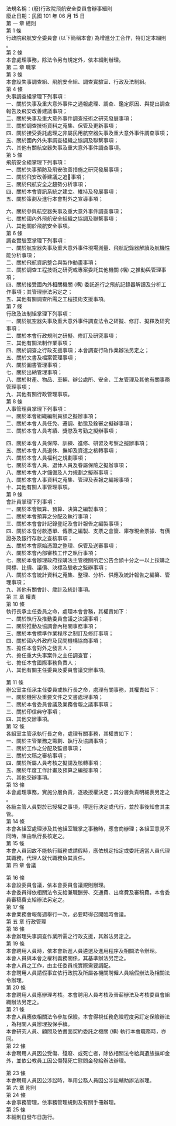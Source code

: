 法規名稱：(廢)行政院飛航安全委員會辦事細則  
廢止日期：民國 101 年 06 月 15 日  
第 一 章 總則  
第 1 條  
行政院飛航安全委員會 (以下簡稱本會) 為增進分工合作，特訂定本細則  
。  
第 2 條  
本會處理事務，除法令另有規定外，依本細則辦理。  
第 二 章 職掌  
第 3 條  
本會設失事調查組、飛航安全組、調查實驗室、行政及法制組。  
第 4 條  
失事調查組掌理下列事項：  
一、關於失事及重大意外事件之通報處理、調查、鑑定原因、與提出調查  
報告及飛安改善建議事項；  
二、關於失事及重大意外事件調查技術之研究發展事項；  
三、關於調查技術資料之蒐集、保管及更新事項；  
四、關於接受委託處理之非屬民用航空器失事及重大意外事件調查事項；  
五、關於國內外失事調查組織之協調及聯繫事項；  
六、其他有關航空器失事及重大意外事件調查事項。  
第 5 條  
飛航安全組掌理下列事項：  
一、關於失事預防及飛安改善措施之研究發展事項；  
二、關於飛安改善建議之追￿事項；  
三、關於飛航安全之趨勢分析事項；  
四、關於本會資訊系統之建立、維持及發展事項；  
五、關於策劃及進行本會對外之宣導事項；  


六、關於參與航空器失事及重大意外事件調查事項；  
七、關於國內外飛航安全組織之協調及聯繫事項；  
八、其他關於飛航安全事項。  
第 6 條  
調查實驗室掌理下列事項：  
一、關於航空器失事及重大意外事件現場測量、飛航記錄器解讀及航機性  
能分析事項；  
二、關於飛航資訊整合與製作動畫事項；  
三、關於調查工程技術之研究或專案委託其他機關 (構) 之推動與管理事  
項；  
四、關於接受國內外相關機關 (構) 委託進行之飛航記錄器解讀及分析工  
作事項；其管理辦法另定之；  
五、其他有關調查所需之工程技術支援事項。  
第 7 條  
行政及法制組掌理下列事項：  
一、關於航空器失事及重大意外事件調查法令之研擬、修訂、擬釋及研究  
事項；  
二、關於本會行政規則之研擬、修訂及研究事項；  
三、其他有關法制作業事項；  
四、關於調查之行政支援事項；本會調查行政作業辦法另定之；  
五、關於文書及檔案管理事項；  
六、關於圖書管理事項；  
七、關於出納管理事項；  
八、關於財產、物品、車輛、辦公處所、安全、工友管理及其他有關事務  
管理事項；  
九、其他有關行政管理事項。  
第 8 條  
人事管理員掌理下列事項：  
一、關於本會組織編制員額之擬辦事項；  
二、關於本會人員任免、遷調、動態及銓審之擬辦事項；  
三、關於本會人員考績、獎懲及考勤之擬辦事項；  


四、關於本會人員保障、訓練、進修、研習及考察之擬辦事項；  
五、關於本會人員退休、撫卹及資遣之核轉事項；  
六、關於本會人員福利之規劃事項；  
七、關於本會人員、退休人員及眷屬保險之擬辦事項；  
八、關於本會人才儲備及人力規劃之擬辦事項；  
九、關於本會人事資料之蒐集、管理及表報之編報事項；  
十、其他有關人事管理事項。  
第 9 條  
會計員掌理下列事項：  
一、關於本會概算、預算、決算之編製事項；  
二、關於本會預算之分配及執行事項；  
三、關於本會會計記錄登記及會計報告之編製事項；  
四、關於本會付款憑單、傳票之編製、支票之會簽、庫存現金票據、有價  
證券及銀行存款之查核事項；  
五、關於本會原始憑證之整理、保管及送審事項；  
六、關於本會內部審核工作之執行事項；  
七、關於本會辦理政府採購法主管機關所定公告金額十分之一以上採購之  
開標、比價、議價、決標及驗收之監辦事項；  
八、關於本會統計資料之蒐集、整理、分析、供應及統計報告之編纂、管  
理事項；  
九、其他有關會計、歲計及統計事項。  
第 三 章 權責  
第 10 條  
執行長承主任委員之命，處理本會會務，其權責如下：  
一、關於執行及推動委員會議之決議事項；  
二、關於推動及協調會內相關事務事項；  
三、關於本會標準作業程序之制訂及修訂事項；  
四、關於國內外政府及民間機構協商事項；  
五、擔任本會對外之發言人；  
六、擔任重大失事案件之主任調查官；  
七、擔任本會國際事務負責人；  
八、其他有關主任委員及委員會議交辦事項。  


第 11 條  
辦公室主任承主任委員或執行長之命，處理有關事務，其權責如下：  
一、關於機密及重要文件之文書處理事項；  
二、關於本會委員會議及業務會報之議事事項；  
三、關於印信典守事項；  
四、其他交辦事項。  
第 12 條  
各組室主管承執行長之命，處理有關事務，其權責如下：  
一、關於主管業務之籌劃、執行及協調事項；  
二、關於工作之分配及監督事項；  
三、關於文稿之審核事項；  
四、關於所屬人員考核之擬請及核轉事項；  
五、關於年度工作計畫及預算之編擬事項；  
六、其他交辦事項。  
第 13 條  
本會處理事務，實施分層負責，逐級授權決定；其分層負責明細表另定之  
。  
各級主管人員對於已授權之事項，得逕行決定或代行，並於事後知會其主  
管。  
第 14 條  
本會各組室處理涉及其他組室職掌之事務時，應會商辦理；各組室意見不  
同時，陳由執行長核定之。  
第 15 條  
本會人員因故不能執行職務或請假時，應依規定指定或委託適當人員代理  
其職務，代理人就代職務負其責任。  
第 四 章 會議  


第 16 條  
本會設委員會議，依本會委員會議規則辦理。  
本會委員得依相關法令支給兼職酬勞、交通費、出席費及審稿費。本會委  
員審稿費支給辦法另定之。  
第 17 條  
本會業務會報每週舉行一次，必要時得召開臨時會議。  
第 五 章 行政管理  
第 18 條  
本會辦理失事調查作業所需之行政支援，其辦法另定之。  
第 19 條  
本會聘用人員時，依本會新進人員遴選及進用程序及相關法令辦理。  
本會人員與本會之權利義務關係，其基準辦法另定之。  
本會人員之工作，由主任委員視實際需要調配。  
本會聘用人員請假事宜依行政院及所屬各機關聘僱人員給假辦法及相關法  
令辦理。  
第 20 條  
本會聘用人員應辦理考核。本會聘用人員考核及晉薪辦法及考核委員會組  
織辦法另定之。  
第 21 條  
本會人員應依相關法令參加保險。本會得視任務危險程度另訂定保險辦法  
，為相關人員辦理投保手續。  
本會研究人員、顧問及依書面契約委託之機關 (構) 執行本會職務時，亦  
同。  
第 22 條  
本會聘用人員因公受傷、殘廢、或死亡者，除依相關法令給與遺族撫卹金  
外，並依公教員工因公傷殘死亡慰問金發給辦法辦理。  


第 23 條  
本會聘用人員因公涉訟時，準用公務人員因公涉訟輔助辦法辦理。  
第 六 章 附則  
第 24 條  
本會事務管理，依事務管理規則及有關手冊辦理。  
第 25 條  
本細則自發布日施行。  


